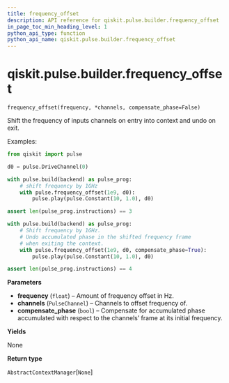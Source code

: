 ```yaml
---
title: frequency_offset
description: API reference for qiskit.pulse.builder.frequency_offset
in_page_toc_min_heading_level: 1
python_api_type: function
python_api_name: qiskit.pulse.builder.frequency_offset
---
```


# qiskit.pulse.builder.frequency\_offset

<span id="qiskit.pulse.builder.frequency_offset" />

`frequency_offset(frequency, *channels, compensate_phase=False)`

Shift the frequency of inputs channels on entry into context and undo on exit.

Examples:

```python
from qiskit import pulse

d0 = pulse.DriveChannel(0)

with pulse.build(backend) as pulse_prog:
    # shift frequency by 1GHz
    with pulse.frequency_offset(1e9, d0):
        pulse.play(pulse.Constant(10, 1.0), d0)

assert len(pulse_prog.instructions) == 3

with pulse.build(backend) as pulse_prog:
    # Shift frequency by 1GHz.
    # Undo accumulated phase in the shifted frequency frame
    # when exiting the context.
    with pulse.frequency_offset(1e9, d0, compensate_phase=True):
        pulse.play(pulse.Constant(10, 1.0), d0)

assert len(pulse_prog.instructions) == 4
```

**Parameters**

*   **frequency** (`float`) – Amount of frequency offset in Hz.
*   **channels** (`PulseChannel`) – Channels to offset frequency of.
*   **compensate\_phase** (`bool`) – Compensate for accumulated phase accumulated with respect to the channels’ frame at its initial frequency.

**Yields**

None

**Return type**

`AbstractContextManager`\[`None`]


